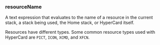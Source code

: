 ### resourceName

A text expression that evaluates to the name of a resource in the current stack, a stack being used, the Home stack, or HyperCard itself.

Resources have different types. Some common resource types used with HyperCard are <code>PICT</code>, <code>ICON</code>, <code>XCMD</code>, and <code>XFCN</code>. 
